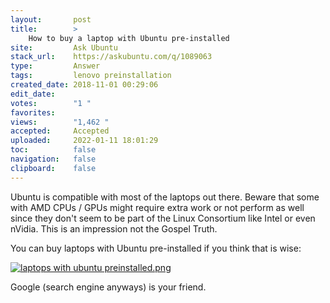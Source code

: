 ```yaml
---
layout:       post
title:        >
    How to buy a laptop with Ubuntu pre-installed
site:         Ask Ubuntu
stack_url:    https://askubuntu.com/q/1089063
type:         Answer
tags:         lenovo preinstallation
created_date: 2018-11-01 00:29:06
edit_date:    
votes:        "1 "
favorites:    
views:        "1,462 "
accepted:     Accepted
uploaded:     2022-01-11 18:01:29
toc:          false
navigation:   false
clipboard:    false
---
```


Ubuntu is compatible with most of the laptops out there. Beware that some with AMD CPUs / GPUs might require extra work or not perform as well since they don't seem to be part of the Linux Consortium like Intel or even nVidia. This is an impression not the Gospel Truth.

You can buy laptops with Ubuntu pre-installed if you think that is wise:

[![laptops with ubuntu preinstalled.png][1]][1]

Google (search engine anyways) is your friend.

  [1]: https://i.stack.imgur.com/z8gXC.png
